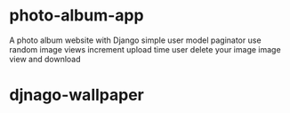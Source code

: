# photo-album-app
A photo album website with Django 
simple user model 
paginator use 
random image 
views increment
upload time 
user delete your image 
image view and download 


# djnago-wallpaper

